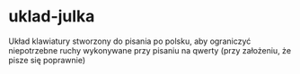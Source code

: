 # uklad-julka
Układ klawiatury stworzony do pisania po polsku, aby ograniczyć niepotrzebne ruchy
wykonywane przy pisaniu na qwerty (przy założeniu, że pisze się poprawnie)
